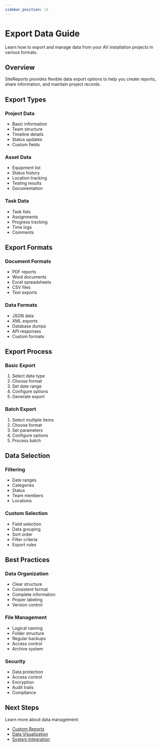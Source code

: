 ```yaml
---
sidebar_position: 13
---
```


# Export Data Guide

Learn how to export and manage data from your AV installation projects in various formats.

## Overview

SiteReports provides flexible data export options to help you create reports, share information, and maintain project records.

## Export Types

### Project Data
- Basic information
- Team structure
- Timeline details
- Status updates
- Custom fields

### Asset Data
- Equipment list
- Status history
- Location tracking
- Testing results
- Documentation

### Task Data
- Task lists
- Assignments
- Progress tracking
- Time logs
- Comments

## Export Formats

### Document Formats
- PDF reports
- Word documents
- Excel spreadsheets
- CSV files
- Text exports

### Data Formats
- JSON data
- XML exports
- Database dumps
- API responses
- Custom formats

## Export Process

### Basic Export
1. Select data type
2. Choose format
3. Set date range
4. Configure options
5. Generate export

### Batch Export
1. Select multiple items
2. Choose format
3. Set parameters
4. Configure options
5. Process batch

## Data Selection

### Filtering
- Date ranges
- Categories
- Status
- Team members
- Locations

### Custom Selection
- Field selection
- Data grouping
- Sort order
- Filter criteria
- Export rules

## Best Practices

### Data Organization
- Clear structure
- Consistent format
- Complete information
- Proper labeling
- Version control

### File Management
- Logical naming
- Folder structure
- Regular backups
- Access control
- Archive system

### Security
- Data protection
- Access control
- Encryption
- Audit trails
- Compliance

## Next Steps

Learn more about data management:
- [Custom Reports](custom-reports)
- [Data Visualization](data-visualization)
- [System Integration](system-integration)